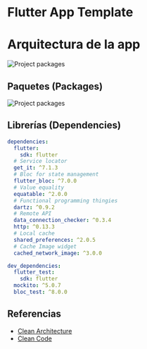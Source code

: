 # Flutter App Template

# Arquitectura de la app

<p align="left">
  <img src="https://github.com/santimattius/flutter_arch_template/blob/feature/readme/screenshoot/flutter-clean-arch.png?raw=true" alt="Project packages"/>
</p>

## Paquetes (Packages)

<p align="left">
  <img src="https://github.com/santimattius/flutter_arch_template/blob/feature/readme/screenshoot/flutter_package_structure.png?raw=true" alt="Project packages"/>
</p>

## Librerías (Dependencies)
```yaml
dependencies:
  flutter:
    sdk: flutter
  # Service locator
  get_it: ^7.1.3
  # Bloc for state management
  flutter_bloc: ^7.0.0
  # Value equality
  equatable: ^2.0.0
  # Functional programming thingies
  dartz: ^0.9.2
  # Remote API
  data_connection_checker: ^0.3.4
  http: ^0.13.3
  # Local cache
  shared_preferences: ^2.0.5
  # Cache Image widget
  cached_network_image: ^3.0.0

dev_dependencies:
  flutter_test:
    sdk: flutter
  mockito: ^5.0.7
  bloc_test: ^8.0.0
```
## Referencias

- [Clean Architecture](https://blog.cleancoder.com/uncle-bob/2012/08/13/the-clean-architecture.html)
- [Clean Code](https://blog.cleancoder.com/)
